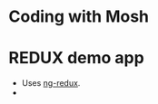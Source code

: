 # Coding with Mosh

# REDUX demo app

- Uses [ng-redux](https://github.com/angular-redux/ng-redux).
- 

